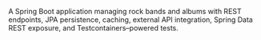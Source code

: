 A Spring Boot application managing rock bands and albums with REST endpoints, JPA persistence, caching, external API integration, Spring Data REST exposure, and Testcontainers–powered tests.